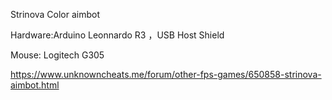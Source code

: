 Strinova Color aimbot

Hardware:Arduino Leonnardo R3 ，USB Host Shield

Mouse: Logitech G305

https://www.unknowncheats.me/forum/other-fps-games/650858-strinova-aimbot.html
